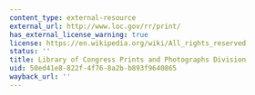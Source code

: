 ```yaml
---
content_type: external-resource
external_url: http://www.loc.gov/rr/print/
has_external_license_warning: true
license: https://en.wikipedia.org/wiki/All_rights_reserved
status: ''
title: Library of Congress Prints and Photographs Division
uid: 50ed41e8-822f-4f76-8a2b-b893f9640865
wayback_url: ''
---
```

